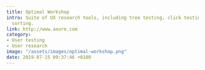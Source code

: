 ```yaml
---
title: Optimal Workshop
intro: Suite of UX research tools, including tree testing, click testing and card
  sorting.
link: http://www.axure.com
category:
- User testing
- User research
image: "/assets/images/optimal-workshop.png"
date: 2019-07-15 09:37:46 +0100
---
```

